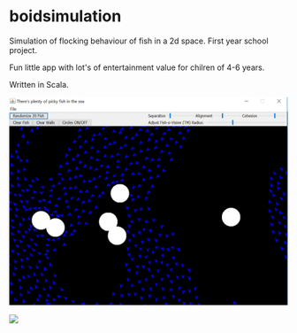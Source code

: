# boidsimulation

Simulation of flocking behaviour of fish in a 2d space. First year school project.

Fun little app with lot's of entertainment value for chilren of 4-6 years. 

Written in Scala.

![](screenshot.png)

![](user_study.PNG)


